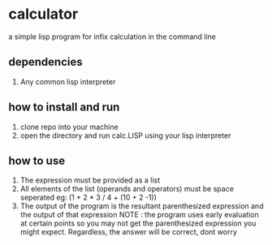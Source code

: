 # calculator

a simple lisp program for infix calculation in the command line 

## dependencies

1. Any common lisp interpreter

## how to install and run

1. clone repo into your machine
2. open the directory and run calc.LISP using your lisp interpreter

## how to use

1. The expression must be provided as a list 
2. All elements of the list (operands and operators) must be space seperated
        eg: (1 + 2 * 3 / 4 + (10 + 2 -1))
3. The output of the program is the resultant parenthesized expression and the output of that expression 
    NOTE : the program uses early evaluation at certain points so you may not 
           get the parenthesized expression you might expect. Regardless, the answer will be correct, dont worry

